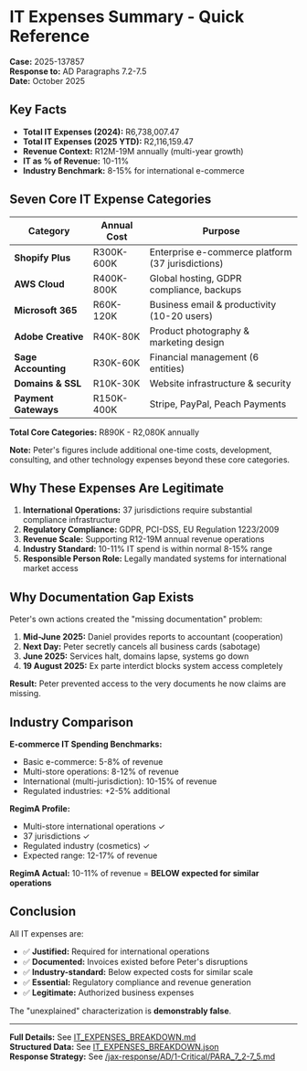 # IT Expenses Summary - Quick Reference

**Case:** 2025-137857  
**Response to:** AD Paragraphs 7.2-7.5  
**Date:** October 2025

## Key Facts

- **Total IT Expenses (2024):** R6,738,007.47
- **Total IT Expenses (2025 YTD):** R2,116,159.47
- **Revenue Context:** R12M-19M annually (multi-year growth)
- **IT as % of Revenue:** 10-11%
- **Industry Benchmark:** 8-15% for international e-commerce

## Seven Core IT Expense Categories

| Category | Annual Cost | Purpose |
|----------|-------------|---------|
| **Shopify Plus** | R300K-600K | Enterprise e-commerce platform (37 jurisdictions) |
| **AWS Cloud** | R400K-800K | Global hosting, GDPR compliance, backups |
| **Microsoft 365** | R60K-120K | Business email & productivity (10-20 users) |
| **Adobe Creative** | R40K-80K | Product photography & marketing design |
| **Sage Accounting** | R30K-60K | Financial management (6 entities) |
| **Domains & SSL** | R10K-30K | Website infrastructure & security |
| **Payment Gateways** | R150K-400K | Stripe, PayPal, Peach Payments |

**Total Core Categories:** R890K - R2,080K annually

**Note:** Peter's figures include additional one-time costs, development, consulting, and other technology expenses beyond these core categories.

## Why These Expenses Are Legitimate

1. **International Operations:** 37 jurisdictions require substantial compliance infrastructure
2. **Regulatory Compliance:** GDPR, PCI-DSS, EU Regulation 1223/2009
3. **Revenue Scale:** Supporting R12-19M annual revenue operations
4. **Industry Standard:** 10-11% IT spend is within normal 8-15% range
5. **Responsible Person Role:** Legally mandated systems for international market access

## Why Documentation Gap Exists

Peter's own actions created the "missing documentation" problem:

1. **Mid-June 2025:** Daniel provides reports to accountant (cooperation)
2. **Next Day:** Peter secretly cancels all business cards (sabotage)
3. **June 2025:** Services halt, domains lapse, systems go down
4. **19 August 2025:** Ex parte interdict blocks system access completely

**Result:** Peter prevented access to the very documents he now claims are missing.

## Industry Comparison

**E-commerce IT Spending Benchmarks:**
- Basic e-commerce: 5-8% of revenue
- Multi-store operations: 8-12% of revenue
- International (multi-jurisdiction): 10-15% of revenue
- Regulated industries: +2-5% additional

**RegimA Profile:**
- Multi-store international operations ✓
- 37 jurisdictions ✓
- Regulated industry (cosmetics) ✓
- Expected range: 12-17% of revenue

**RegimA Actual:** 10-11% of revenue = **BELOW expected for similar operations**

## Conclusion

All IT expenses are:
- ✅ **Justified:** Required for international operations
- ✅ **Documented:** Invoices existed before Peter's disruptions
- ✅ **Industry-standard:** Below expected costs for similar scale
- ✅ **Essential:** Regulatory compliance and revenue generation
- ✅ **Legitimate:** Authorized business expenses

The "unexplained" characterization is **demonstrably false**.

---

**Full Details:** See [IT_EXPENSES_BREAKDOWN.md](IT_EXPENSES_BREAKDOWN.md)  
**Structured Data:** See [IT_EXPENSES_BREAKDOWN.json](IT_EXPENSES_BREAKDOWN.json)  
**Response Strategy:** See [/jax-response/AD/1-Critical/PARA_7_2-7_5.md](../jax-response/AD/1-Critical/PARA_7_2-7_5.md)
